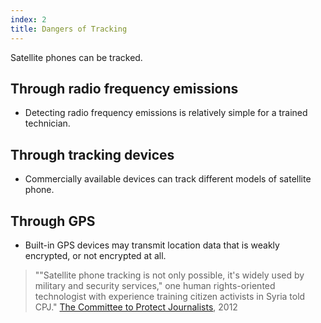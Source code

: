 ```yaml
---
index: 2
title: Dangers of Tracking
---
```

Satellite phones can be tracked. 

## Through radio frequency emissions

*	Detecting radio frequency emissions is relatively simple for a trained technician. 

## Through tracking devices

*	Commercially available devices can track different models of satellite phone. 

## Through GPS

*	Built-in GPS devices may transmit location data that is weakly encrypted, or not encrypted at all.

> ""Satellite phone tracking is not only possible, it's widely used by military and security services," one human rights-oriented technologist with experience training citizen activists in Syria told CPJ." [The Committee to Protect Journalists](https://cpj.org/blog/2012/02/caveat-utilitor-satellite-phones-can-always-be-tra.php), 2012